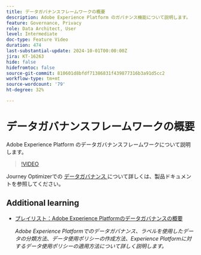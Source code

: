 ```yaml
---
title: データガバナンスフレームワークの概要
description: Adobe Experience Platform のガバナンス機能について説明します。
feature: Governance, Privacy
role: Data Architect, User
level: Intermediate
doc-type: Feature Video
duration: 474
last-substantial-update: 2024-10-01T00:00:00Z
jira: KT-16263
hide: false
hidefromtoc: false
source-git-commit: 810601d8bfdf71386831f439877316b3a91d5cc2
workflow-type: tm+mt
source-wordcount: '79'
ht-degree: 32%

---
```



# データガバナンスフレームワークの概要

Adobe Experience Platform のデータガバナンスフレームワークについて説明します。

>[!VIDEO](https://video.tv.adobe.com/v/29708/?learn=on)

Journey Optimizerでの [ データガバナンス ](https://experienceleague.adobe.com/en/docs/journey-optimizer/using/privacy/action-privacy-restricted) について詳しくは、製品ドキュメントを参照してください。

## Additional learning

* [ プレイリスト：Adobe Experience Platformのデータガバナンスの概要 ](https://experienceleague.adobe.com/ja/playlists/experience-platform-get-started-with-data-governance)

  *Adobe Experience Platformでのデータガバナンス、ラベルを使用したデータの分類方法、データ使用ポリシーの作成方法、Experience Platformに対するデータ使用ポリシーの適用方法について詳しく説明します。*
